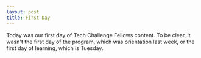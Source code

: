 ```yaml
---
layout: post
title: First Day
---
```


Today was our first day of Tech Challenge Fellows content. To be clear, it wasn't the first day of the program, which was orientation last week, or the first day of learning, which is Tuesday.
